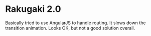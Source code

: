 # Rakugaki 2.0

Basically tried to use AngularJS to handle routing. It slows down the transition animation. Looks OK, but not a good solution overall.
